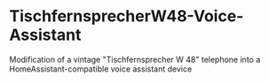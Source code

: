 # TischfernsprecherW48-Voice-Assistant
Modification of a vintage "Tischfernsprecher W 48" telephone into a HomeAssistant-compatible voice assistant device

